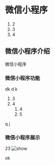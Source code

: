 # 微信小程序

1. 2
2. 3
3. 4

## 微信小程序介绍

微信小程序

### 微信小程序功能

dk
d
k

1. 3
2. 4
   1. 4
   2. 5

q j

### 微信小程序展示

23
![show](../.vuepress/public/baiyipindao.png)

ok
